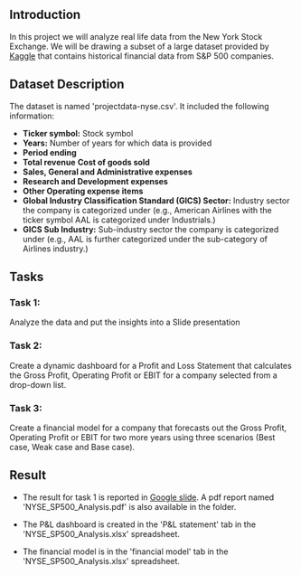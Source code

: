 ## Introduction

In this project we will analyze real life data from the New York Stock Exchange. We will be drawing a subset of a large dataset provided by [Kaggle](https://www.kaggle.com/dgawlik/nyse) that contains historical financial data from S&P 500 companies. 

## Dataset Description
The dataset is named 'projectdata-nyse.csv'. It included the following information:

- **Ticker symbol:** Stock symbol
- **Years:** Number of years for which data is provided
- **Period ending**
- **Total revenue**
**Cost of goods sold**
- **Sales, General and Administrative expenses**
- **Research and Development expenses**
- **Other Operating expense items**
- **Global Industry Classification Standard (GICS) Sector:** Industry sector the company is categorized under (e.g., American Airlines with the ticker symbol AAL is categorized under Industrials.)
- **GICS Sub Industry:** Sub-industry sector the company is categorized under (e.g., AAL is further categorized under the sub-category of Airlines industry.)

## Tasks

### Task 1:

Analyze the data and put the insights into a Slide presentation

### Task 2:

Create a dynamic dashboard for a Profit and Loss Statement that calculates the Gross Profit, Operating Profit or EBIT for a company selected from a drop-down list.


### Task 3:

Create a financial model for a company that forecasts out the Gross Profit, Operating Profit or EBIT for two more years using three scenarios (Best case, Weak case and Base case).

## Result

- The result for task 1 is reported in [Google slide](https://docs.google.com/presentation/d/1zjmEOQ0bQ0aGcRkqROdxQyrUGLJCEau2iPKNt54RLzY/edit?usp=sharing). A pdf report named 'NYSE_SP500_Analysis.pdf' is also available in the folder.

- The P&L dashboard is created in the 'P&L statement' tab in the 'NYSE_SP500_Analysis.xlsx' spreadsheet.
- The financial model is in the 'financial model' tab in the 'NYSE_SP500_Analysis.xlsx' spreadsheet.